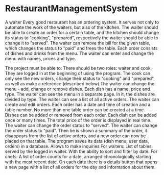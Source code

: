 # RestaurantManagementSystem
A waiter
Every good restaurant has an ordering system. It serves not only to automate the work of the waiters, but also of the kitchen. The waiter should be able to create an order for a certain table, and the kitchen should change its status to "cooking", "prepared", respectively the waiter should be able to change it to "served". The waiter can remove the bill for the given table, which changes the status to "paid" and frees the table. Each order consists of dishes and drinks from the menu. The waiter can enter and change the menu with names, prices and type.

The project must be able to:
There should be two roles: waiter and cook. They are logged in at the beginning of using the program.
The cook can only see the new orders, change their status to "cooking" and "prepared", as well as make a reference (described below)
The waiter can change the menu - add, change or remove dishes. Each dish has a name, price and type.
The waiter can see the menu in a separate page. In it, the dishes are divided by type.
The waiter can see a list of all active orders.
The waiter can create and edit orders. Each order has a date and time of creation and a table number. No more than one table order can be created at a time.
Dishes can be added or removed from each order. Each dish can be added once or many times. The total price of the order is displayed in real time.
The waiter can change the order status to "served".
The waiter can change the order status to "paid". Then he is shown a summary of the order, it disappears from the list of active orders, and a new order can now be placed on that table.
The program saves its data (dish menu, user data, orders) in a database. Allows to make inquiries
For waiters: List of tables served by the logged in waiter. With the ability to sort and filter by date.
For chefs: A list of order counts for a date, arranged chronologically starting with the most recent date. On each date there is a details button that opens a new page with a list of all orders for the day and information about them.
